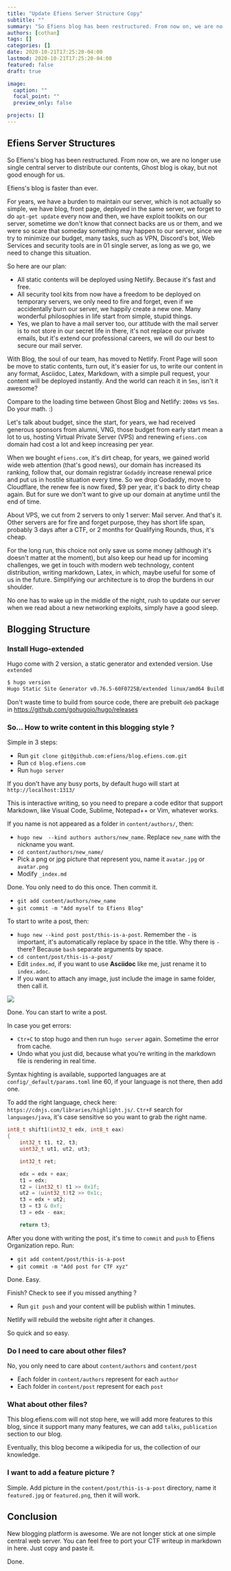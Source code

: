 ```yaml
---
title: "Update Efiens Server Structure Copy"
subtitle: ""
summary: "So Efiens blog has been restructured. From now on, we are no longer use single central server to distribute our contents, Ghost blog is okay, but not good enough for us."
authors: [cothan]
tags: []
categories: []
date: 2020-10-21T17:25:20-04:00
lastmod: 2020-10-21T17:25:20-04:00
featured: false
draft: true

image:
  caption: ""
  focal_point: ""
  preview_only: false

projects: []
---
```


## Efiens Server Structures

So Efiens's blog has been restructured. From now on, we are no longer use single central server to distribute our contents, Ghost blog is okay, but not good enough for us. 

Efiens's blog is faster than ever. 

For years, we have a burden to maintain our server, which is not actually so simple, we have blog, front page, deployed in the same server, we forget to do `apt-get update` every now and then, we have exploit toolkits on our server, sometime we don't know that connect backs are us or them, and we were so scare that someday something may happen to our server, since we try to minimize our budget, many tasks, such as VPN, Discord's bot, Web Services and security tools are in 01 single server, as long as we go, we need to change this situation. 

So here are our plan: 

- All static contents will be deployed using Netlify. Because it's fast and free. 
- All security tool kits from now have a freedom to be deployed on temporary servers, we only need to fire and forget, even if we accidentally burn our server, we happily create a new one. Many wonderful philosophies in life start from simple, stupid things. 
- Yes, we plan to have a mail server too, our attitude with the mail server is to not store in our secret life in there, it's not replace our private emails, but it's extend our professional careers, we will do our best to secure our mail server. 

With Blog, the soul of our team, has moved to Netlify. Front Page will soon be move to static contents, turn out, it's easier for us, to write our content in any format, Asciidoc, Latex, Markdown, with a simple pull request, your content will be deployed instantly. And the world can reach it in `5ms`, isn't it awesome? 

Compare to the loading time between Ghost Blog and Netlify: `200ms` vs `5ms`. Do your math. :) 

Let's talk about budget, since the start, for years, we had received generous sponsors from alumni, VNG, those budget from early start mean a lot to us, hosting Virtual Private Server (VPS) and renewing `efiens.com` domain had cost a lot and keep increasing per year. 

When we bought `efiens.com`, it's dirt cheap, for years, we gained world wide web attention (that's good news), our domain has increased its ranking, follow that, our domain registrar `Godaddy` increase renewal price and put us in hostile situation every time. So we drop Godaddy, move to Cloudflare, the renew fee is now fixed, $9 per year, it's back to dirty cheap again. But for sure we don't want to give up our domain at anytime until the end of time.

About VPS, we cut from 2 servers to only 1 server: Mail server. And that's it. Other servers are for fire and forget purpose, they has short life span, probably 3 days after a CTF, or 2 months for Qualifying Rounds, thus, it's cheap.

For the long run, this choice not only save us some money (although it's doesn't matter at the moment), but also keep our head up for incoming challenges, we get in touch with modern web technology, content distribution, writing markdown, Latex, in which, maybe useful for some of us in the future. Simplifying our architecture is to drop the burdens in our shoulder.

No one has to wake up in the middle of the night, rush to update our server when we read about a new networking exploits, simply have a good sleep. 

## Blogging Structure

### Install Hugo-extended

Hugo come with 2 version, a static generator and extended version. Use `extended`

```bash
$ hugo version
Hugo Static Site Generator v0.76.5-60F0725B/extended linux/amd64 BuildDate: 2020-10-14T15:25:14Z
```

Don't waste time to build from source code, there are prebuilt `deb` package in https://github.com/gohugoio/hugo/releases

### So... How to write content in this blogging style ? 

Simple in 3 steps:

- Run `git clone git@github.com:efiens/blog.efiens.com.git`
- Run `cd blog.efiens.com`
- Run `hugo server`

If you don't have any busy ports, by default hugo will start at `http://localhost:1313/`


This is interactive writing, so you need to prepare a code editor that support Markdown, like Visual Code, Sublime, Notepad++ or Vim, whatever works.

If you name is not appeared as a folder in `content/authors/`, then:

- `hugo new  --kind authors authors/new_name`. Replace `new_name` with the nickname you want. 
- `cd content/authors/new_name/`
- Pick a png or jpg picture that represent you, name it `avatar.jpg` or `avatar.png`
- Modify `_index.md`

Done. You only need to do this once. Then commit it. 

- `git add content/authors/new_name`
- `git commit -m "Add myself to Efiens Blog"`

To start to write a post, then: 

- `hugo new --kind post post/this-is-a-post`. Remember the `-` is important, it's automatically replace by space in the title. Why there is `-` there? Because `bash` separate arguments by space. 
- `cd content/post/this-is-a-post/`
- Edit `index.md`, if you want to use **Asciidoc** like me, just rename it to `index.adoc`. 
- If you want to attach any image, just include the image in same folder, then call it.

![](efiens.png)

Done. You can start to write a post. 


In case you get errors:

- `Ctr+C` to stop hugo and then run `hugo server` again. Sometime the error from cache. 
- Undo what you just did, because what you're writing in the markdown file is rendering in real time. 

Syntax highting is available, supported languages are at `config/_default/params.toml` line 60, if your language is not there, then add one. 

To add the right language, check here: `https://cdnjs.com/libraries/highlight.js/`. `Ctr+F` search for `languages/java`, it's case sensitive so you want to grab the right name. 

```c
int8_t shift1(int32_t edx, int8_t eax)
{
	int32_t t1, t2, t3;
	uint32_t ut1, ut2, ut3;

	int32_t ret;

	edx = edx + eax;
	t1 = edx;
	t2 = (int32_t) t1 >> 0x1f;
	ut2 = (uint32_t)t2 >> 0x1c;
	t3 = edx + ut2;
	t3 = t3 & 0xf;
	t3 = edx - eax;

	return t3;	
```

After you done with writing the post, it's time to `commit` and `push` to Efiens Organization repo. 
Run: 

- `git add content/post/this-is-a-post`
- `git commit -m "Add post for CTF xyz"`


Done. Easy. 

Finish? Check to see if you missed anything ? 

- Run `git push` and your content will be publish within 1 minutes. 

Netlify will rebuild the website right after it changes. 

So quick and so easy. 


### Do I need to care about other files? 

No, you only need to care about `content/authors` and `content/post`

- Each folder in `content/authors` represent for each `author`
- Each folder in `content/post` represent for each `post`

### What about other files? 

This blog.efiens.com will not stop here, we will add more features to this blog, since it support many many features, we can add `talks`, `publication` section to our blog.

Eventually, this blog become a wikipedia for us, the collection of our knowledge. 

### I want to add a feature picture ? 

Simple. Add picture in the `content/post/this-is-a-post` directory, name it `featured.jpg` or `featured.png`, then it will work.


## Conclusion

New blogging platform is awesome. We are not longer stick at one simple central web server. You can feel free to port your CTF writeup in markdown in here. Just copy and paste it. 

Done. 